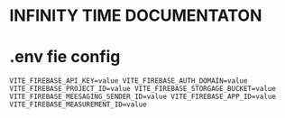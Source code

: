 # INFINITY TIME DOCUMENTATON

# .env fie config

`
   VITE_FIREBASE_API_KEY=value
   VITE_FIREBASE_AUTH_DOMAIN=value
   VITE_FIREBASE_PROJECT_ID=value
   VITE_FIREBASE_STORGAGE_BUCKET=value
   VITE_FIREBASE_MEESAGING_SENDER_ID=value
   VITE_FIREBASE_APP_ID=value
   VITE_FIREBASE_MEASUREMENT_ID=value
`